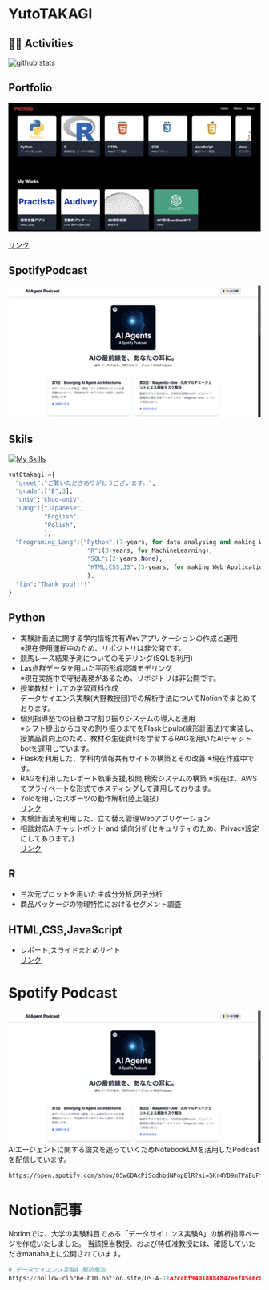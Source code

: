# YutoTAKAGI

<!-- 4. GitHub usernameを変更, 2箇所 -->
<!-- ライトモート：theme=light, ダークモート：theme=vue-dark  -->
## 🏃‍♀️ Activities
<div align="left"> 
  <img alt="github stats" height="170px" src="https://github-readme-stats.vercel.app/api/top-langs/?username=yut0takagi&theme=vue-dark&layout=compact" />
</div>

## Portfolio
<a link="https://yut0takagi.github.io/Portfolio/portfolio">
<img alt="Portfolio" src="https://github.com/yut0takagi/Portfolio/blob/main/%E3%82%B9%E3%82%AF%E3%83%AA%E3%83%BC%E3%83%B3%E3%82%B7%E3%83%A7%E3%83%83%E3%83%88%202025-03-30%2014.25.34.png?raw=true">
</a>

[リンク](https://yut0takagi.github.io/Portfolio/portfolio)

## SpotifyPodcast
<a link="https://yut0takagi.github.io/SpotifyPodcast/">
<img alt="SpotifyPodcast" src="https://github.com/yut0takagi/Portfolio/blob/main/img/SpotifyPodcast.png">
</a>



## Skils
[![My Skills](https://skillicons.dev/icons?i=js,html,css,python,r,sqltypescript)](https://skillicons.dev)

```Python
yut0takagi ={
  "greet":"ご覧いただきありがとうございます。",
  "grade":["B",3],
  "univ":"Chuo-univ",
  "Lang":["Japanese",
          "English",
          "Polish",
          ],
  "Programing_Lang":{"Python":(7-years, for data analysing and making Web applications),
                      "R":(3-years, for MachineLearning),
                      "SQL":(2-years,None),
                      "HTML,CSS,JS":(3-years, for making Web Applications),
                      },
  "fin":"Thank you!!!!"
} 
```
## Python
* 実験計画法に関する学内情報共有Wevアプリケーションの作成と運用   
  ※現在使用運転中のため、リポジトリは非公開です。   
* 競馬レース結果予測についてのモデリング(SQLを利用)   
* Las点群データを用いた平面形成認識モデリング   
  ※現在実施中で守秘義務があるため、リポジトリは非公開です。
* 授業教材としての学習資料作成   
  データサイエンス実験(大野教授回)での解析手法についてNotionでまとめております。
* 個別指導塾での自動コマ割り振りシステムの導入と運用    
  ※シフト提出からコマの割り振りまでをFlaskとpulp(線形計画法)で実装し、授業品質向上のため、教材や生徒資料を学習するRAGを用いたAIチャットbotを運用しています。
* Flaskを利用した、学科内情報共有サイトの構築とその改善
  ※現在作成中です。
* RAGを利用したレポート執筆支援,校閲,検索システムの構築
  ※現在は、AWSでプライペートな形式でホスティングして運用しております。
* Yoloを用いたスポーツの動作解析(陸上競技)   
  [リンク](https://yut0takagi.github.io/assignment/viewer.html?file=pdf%2F%E8%B5%B0%E8%A1%8C%E3%83%BB%E6%8A%95%E7%90%83%E3%83%95%E3%82%A9%E3%83%BC%E3%83%A0%E3%81%AE%E6%98%A0%E5%83%8F%E3%83%87%E3%83%BC%E3%82%BF%E3%81%AB%E5%9F%BA%E3%81%A5%E3%81%8F%E8%A7%A3%E6%9E%90.pdf)
* 実験計画法を利用した、立て替え管理Webアプリケーション   
* 相談対応AIチャットボット and 傾向分析(セキュリティのため、Privacy設定にしてあります。)     
    [リンク](https://line.me/R/ti/p/@585jissf)

## R
* 三次元プロットを用いた主成分分析,因子分析
* 商品パッケージの物理特性におけるセグメント調査

## HTML,CSS,JavaScript
* レポート,スライドまとめサイト   
  [リンク](https://yut0takagi.github.io/assignment/)

# Spotify Podcast   
<img alt="SpotifyPodcast" src="https://github.com/yut0takagi/Portfolio/blob/main/img/SpotifyPodcast.png">
AIエージェントに関する論文を追っていくためNotebookLMを活用したPodcastを配信しています。 

```txt
https://open.spotify.com/show/05w6DAcPiScdhbdNPopElR?si=5Kr4YD9mTPaEuFfTRK70pQ
```

# Notion記事
Notionでは、大学の実験科目である「データサイエンス実験A」の解析指導ページを作成いたしました。
当該担当教授、および特任准教授には、確認していただきmanaba上に公開されています。
```Python
# データサイエンス実験A 解析解説
https://hollow-cloche-b10.notion.site/DS-A-11a2ccbf94018084842eef8546c890b6?pvs=4
```
